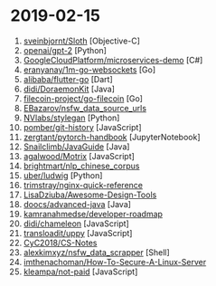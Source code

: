 # 2019-02-15

1. [sveinbjornt/Sloth](https://github.com/sveinbjornt/Sloth "Mac app that shows all open files and sockets in use by all running processes. Nice GUI for lsof.") [Objective-C]
2. [openai/gpt-2](https://github.com/openai/gpt-2 "Code for the paper Language Models are Unsupervised Multitask Learners") [Python]
3. [GoogleCloudPlatform/microservices-demo](https://github.com/GoogleCloudPlatform/microservices-demo "Sample cloud-native application with 10 microservices showcasing Kubernetes, Istio, gRPC and OpenCensus. Provided for illustration and demo purposes.") [C#]
4. [eranyanay/1m-go-websockets](https://github.com/eranyanay/1m-go-websockets "handling 1M websockets connections in Go") [Go]
5. [alibaba/flutter-go](https://github.com/alibaba/flutter-go "flutter 开发者帮助 APP，包含 flutter 常用 140+ 组件的demo 演示与中文文档") [Dart]
6. [didi/DoraemonKit](https://github.com/didi/DoraemonKit "简称 DoKit 。一款功能齐全的客户端（ iOS 、Android ）研发助手，你值得拥有。") [Java]
7. [filecoin-project/go-filecoin](https://github.com/filecoin-project/go-filecoin "Filecoin Full Node Implementation in Go") [Go]
8. [EBazarov/nsfw_data_source_urls](https://github.com/EBazarov/nsfw_data_source_urls "Collection of NSFW images URLs for the purposes of training an NSFW Image Classifier") 
9. [NVlabs/stylegan](https://github.com/NVlabs/stylegan "StyleGAN - Official TensorFlow Implementation") [Python]
10. [pomber/git-history](https://github.com/pomber/git-history "Quickly browse the history of any GitHub file") [JavaScript]
11. [zergtant/pytorch-handbook](https://github.com/zergtant/pytorch-handbook "pytorch handbook是一本开源的书籍，目标是帮助那些希望和使用PyTorch进行深度学习开发和研究的朋友快速入门，其中包含的Pytorch教程全部通过测试保证可以成功运行") [JupyterNotebook]
12. [Snailclimb/JavaGuide](https://github.com/Snailclimb/JavaGuide "【Java学习+面试指南】 一份涵盖大部分Java程序员所需要掌握的核心知识。") [Java]
13. [agalwood/Motrix](https://github.com/agalwood/Motrix "A full-featured download manager.") [JavaScript]
14. [brightmart/nlp_chinese_corpus](https://github.com/brightmart/nlp_chinese_corpus "大规模中文自然语言处理语料 Large Scale Chinese Corpus for NLP") 
15. [uber/ludwig](https://github.com/uber/ludwig "Ludwig is a toolbox built on top of TensorFlow that allows to train and test deep learning models without the need to write code.") [Python]
16. [trimstray/nginx-quick-reference](https://github.com/trimstray/nginx-quick-reference "⚡️ This notes describes how to improve Nginx performance, security and other important things; ssllabs A+ 100%.") 
17. [LisaDziuba/Awesome-Design-Tools](https://github.com/LisaDziuba/Awesome-Design-Tools "The best design tools for everything.") 
18. [doocs/advanced-java](https://github.com/doocs/advanced-java "😮 互联网 Java 工程师进阶知识完全扫盲") [Java]
19. [kamranahmedse/developer-roadmap](https://github.com/kamranahmedse/developer-roadmap "Roadmap to becoming a web developer in 2019") 
20. [didi/chameleon](https://github.com/didi/chameleon "🦎 一套代码运行多端，一端所见即多端所见") [JavaScript]
21. [transloadit/uppy](https://github.com/transloadit/uppy "The next open source file uploader for web browsers 🐶") [JavaScript]
22. [CyC2018/CS-Notes](https://github.com/CyC2018/CS-Notes "😋 技术面试必备基础知识") 
23. [alexkimxyz/nsfw_data_scrapper](https://github.com/alexkimxyz/nsfw_data_scrapper "Collection of scripts to aggregate image data for the purposes of training an NSFW Image Classifier") [Shell]
24. [imthenachoman/How-To-Secure-A-Linux-Server](https://github.com/imthenachoman/How-To-Secure-A-Linux-Server "An evolving how-to guide for securing a Linux server.") 
25. [kleampa/not-paid](https://github.com/kleampa/not-paid "Client did not pay? Add opacity to the body tag and decrease it every day until their site completely fades away") [JavaScript]
